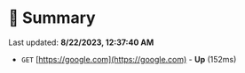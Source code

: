 # 📖 Summary
Last updated: **8/22/2023, 12:37:40 AM**

- `GET` [https://google.com](https://google.com) - **Up** (152ms)
